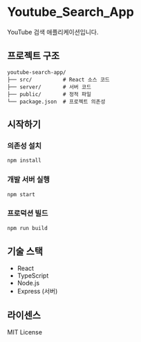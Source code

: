 # Youtube_Search_App

YouTube 검색 애플리케이션입니다.

## 프로젝트 구조

```
youtube-search-app/
├── src/          # React 소스 코드
├── server/       # 서버 코드
├── public/       # 정적 파일
└── package.json  # 프로젝트 의존성
```

## 시작하기

### 의존성 설치
```bash
npm install
```

### 개발 서버 실행
```bash
npm start
```


### 프로덕션 빌드
```bash
npm run build
```

## 기술 스택

- React
- TypeScript
- Node.js
- Express (서버)

## 라이센스

MIT License
